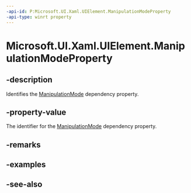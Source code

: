 ```yaml
---
-api-id: P:Microsoft.UI.Xaml.UIElement.ManipulationModeProperty
-api-type: winrt property
---
```


<!-- Property syntax
public Microsoft.UI.Xaml.DependencyProperty ManipulationModeProperty { get; }
-->

# Microsoft.UI.Xaml.UIElement.ManipulationModeProperty

## -description

Identifies the [ManipulationMode](uielement_manipulationmode.md) dependency property.

## -property-value

The identifier for the [ManipulationMode](uielement_manipulationmode.md) dependency property.

## -remarks

## -examples

## -see-also
